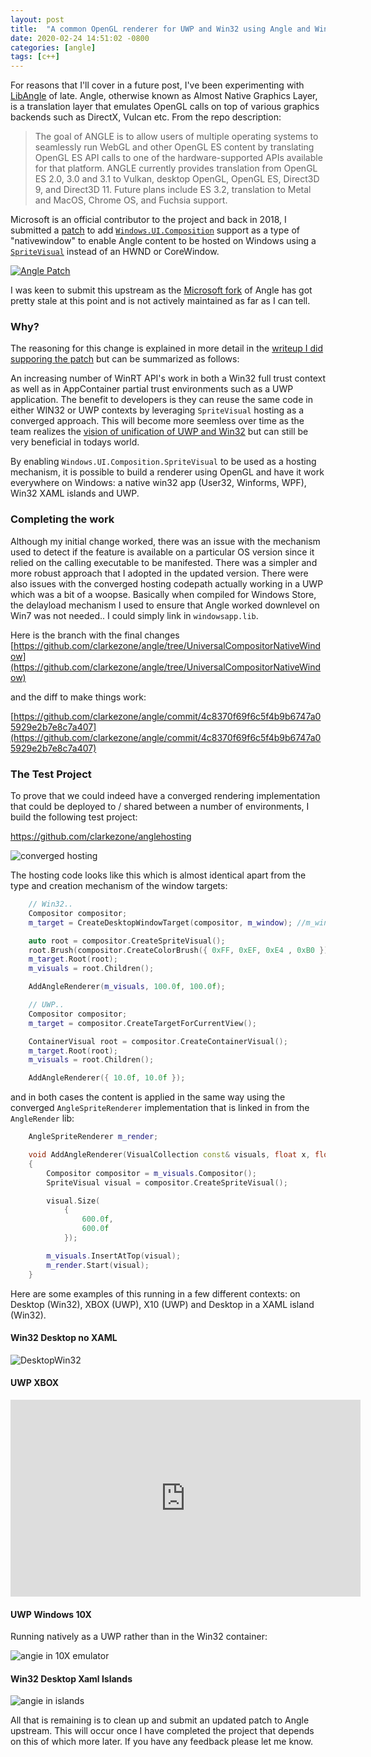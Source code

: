 ```yaml
---
layout: post
title:  "A common OpenGL renderer for UWP and Win32 using Angle and Win.UI.Composition"
date: 2020-02-24 14:51:02 -0800
categories: [angle]
tags: [c++]
---
```


For reasons that I'll cover in a future post, I've been experimenting with [LibAngle](https://chromium.googlesource.com/angle/angle) of late.  Angle, otherwise known as Almost Native Graphics Layer, is a translation layer that emulates OpenGL calls on top of various graphics backends such as DirectX, Vulcan etc.  From the repo description:

> The goal of ANGLE is to allow users of multiple operating systems to seamlessly run WebGL and other OpenGL ES content by translating OpenGL ES API calls to one of the hardware-supported APIs available for that platform. ANGLE currently provides translation from OpenGL ES 2.0, 3.0 and 3.1 to Vulkan, desktop OpenGL, OpenGL ES, Direct3D 9, and Direct3D 11. Future plans include ES 3.2, translation to Metal and MacOS, Chrome OS, and Fuchsia support.

Microsoft is an official contributor to the project and back in 2018, I submitted a [patch](https://chromium-review.googlesource.com/c/angle/angle/+/1236844) to add [`Windows.UI.Composition`](https://docs.microsoft.com/en-us/uwp/api/Windows.UI.Composition) support as a type of "nativewindow" to enable Angle content to be hosted on Windows using a [`SpriteVisual`]() instead of an HWND or CoreWindow.

[![Angle Patch](/static/img/angle-1-26-2020/gerrit.png)](https://chromium-review.googlesource.com/c/angle/angle/+/1236844)

I was keen to submit this upstream as the [Microsoft fork](https://github.com/microsoft/angle/commits/ms-master) of Angle has got pretty stale at this point and is not actively maintained as far as I can tell.

### Why?
The reasoning for this change is explained in more detail in the [writeup I did supporing the patch](https://docs.google.com/document/d/1ggv6H-aK1a3pXNMTtMF6h0Bv0rulIeBpBxBBCJYR6Zs/edit) but can be summarized as follows:

An increasing number of WinRT API's work in both a Win32 full trust context as well as in AppContainer partial trust environments such as a UWP application.  The benefit to developers is they can reuse the same code in either WIN32 or UWP contexts by leveraging `SpriteVisual` hosting as a converged approach.  This will become more seemless over time as the team realizes the [vision of unification of UWP and Win32](https://myignite.techcommunity.microsoft.com/sessions/81330?source=sessions) but can still be very beneficial in todays world.

By enabling `Windows.UI.Composition.SpriteVisual` to be used as a hosting mechanism, it is  possible to build a renderer using OpenGL and have it work everywhere on Windows: a native win32 app (User32, Winforms, WPF), Win32 XAML islands and UWP.

### Completing the work
Although my initial change worked, there was an issue with the mechanism used to detect if the feature is available on a particular OS version since it relied on the calling executable to be manifested.  There was a simpler and more robust approach that I adopted in the updated version.  There were also issues with the converged hosting codepath actually working in a UWP which was a bit of a woopse.  Basically when compiled for Windows Store, the delayload mechanism I used to ensure that Angle worked downlevel on Win7 was not needed.. I could simply link in `windowsapp.lib`.

Here is the branch with the final changes [https://github.com/clarkezone/angle/tree/UniversalCompositorNativeWindow](https://github.com/clarkezone/angle/tree/UniversalCompositorNativeWindow)

and the diff to make things work:

[https://github.com/clarkezone/angle/commit/4c8370f69f6c5f4b9b6747a05929e2b7e8c7a407](https://github.com/clarkezone/angle/commit/4c8370f69f6c5f4b9b6747a05929e2b7e8c7a407)

### The Test Project
To prove that we could indeed have a converged rendering implementation that could be deployed to / shared between a number of environments, I build the following test project:

https://github.com/clarkezone/anglehosting

![converged hosting](/static/img/angle-1-26-2020/convergedhosting.png)

The hosting code looks like this which is almost identical apart from the type and creation mechanism of the window targets:

```c++
    // Win32..
    Compositor compositor;
    m_target = CreateDesktopWindowTarget(compositor, m_window); //m_window is the hwnd

    auto root = compositor.CreateSpriteVisual();
    root.Brush(compositor.CreateColorBrush({ 0xFF, 0xEF, 0xE4 , 0xB0 }));
    m_target.Root(root);
	m_visuals = root.Children();

    AddAngleRenderer(m_visuals, 100.0f, 100.0f);

```

```c++
    // UWP..
    Compositor compositor;
    m_target = compositor.CreateTargetForCurrentView();

    ContainerVisual root = compositor.CreateContainerVisual();
    m_target.Root(root);
    m_visuals = root.Children();

	AddAngleRenderer({ 10.0f, 10.0f });
```
and in both cases the content is applied in the same way using the converged `AngleSpriteRenderer` implementation that is linked in from the `AngleRender` lib:

```c++
    AngleSpriteRenderer m_render;

    void AddAngleRenderer(VisualCollection const& visuals, float x, float y)
    {
        Compositor compositor = m_visuals.Compositor();
        SpriteVisual visual = compositor.CreateSpriteVisual();

        visual.Size(
            {
                600.0f,
                600.0f
            });

        m_visuals.InsertAtTop(visual);
        m_render.Start(visual);
    }
```

Here are some examples of this running in a few different contexts: on Desktop (Win32), XBOX (UWP), X10 (UWP) and Desktop in a XAML island (Win32).

#### Win32 Desktop no XAML
![DesktopWin32](/static/img/angle-1-26-2020/desktopwin32.png)

#### UWP XBOX

<iframe width="560" height="315" src="https://youtu.be/fJ8PcH2ZjQw" frameborder="0" allow="accelerometer; autoplay; encrypted-media; gyroscope; picture-in-picture" allowfullscreen></iframe>

#### UWP Windows 10X
Running natively as a UWP rather than in the Win32 container:

![angie in 10X emulator](/static/img/angle-1-26-2020/10x.png)

#### Win32 Desktop Xaml Islands

![angie in islands](/static/img/angle-1-26-2020/angleinislands.png)

All that is remaining is to clean up and submit an updated patch to Angle upstream.  This will occur once I have completed the project that depends on this of which more later.  If you have any feedback please let me know.